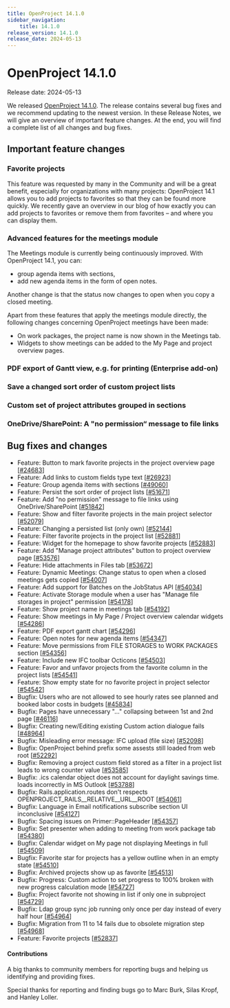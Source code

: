 ```yaml
---
title: OpenProject 14.1.0
sidebar_navigation:
    title: 14.1.0
release_version: 14.1.0
release_date: 2024-05-13
---
```


# OpenProject 14.1.0

Release date: 2024-05-13

We released [OpenProject 14.1.0](https://community.openproject.org/versions/2030). The release contains several bug fixes and we recommend updating to the newest version. In these Release Notes, we will give an overview of important feature changes. At the end, you will find a complete list of all changes and bug fixes.

## Important feature changes

### Favorite projects

This feature was requested by many in the Community and will be a great benefit, especially for organizations with many projects: OpenProject 14.1 allows you to add projects to favorites so that they can be found more quickly. We recently gave an overview in our blog of how exactly you can add projects to favorites or remove them from favorites – and where you can display them.

### Advanced features for the meetings module

The Meetings module is currently being continuously improved. With OpenProject 14.1, you can:

- group agenda items with sections,
- add new agenda items in the form of open notes.

Another change is that the status now changes to open when you copy a closed meeting.

Apart from these features that apply the meetings module directly, the following changes concerning OpenProject meetings have been made:

- On work packages, the project name is now shown in the Meetings tab.
- Widgets to show meetings can be added to the My Page and project overview pages.


### PDF export of Gantt view, e.g. for printing (Enterprise add-on)

### Save a changed sort order of custom project lists

### Custom set of project attributes grouped in sections

### OneDrive/SharePoint: A "no permission“ message to file links

<!--more-->

## Bug fixes and changes

<!-- Warning: Anything within the below lines will be automatically removed by the release script -->
<!-- BEGIN AUTOMATED SECTION -->

- Feature: Button to mark favorite projects in the project overview page \[[#24683](https://community.openproject.org/wp/24683)\]
- Feature: Add links to custom fields type text \[[#26923](https://community.openproject.org/wp/26923)\]
- Feature: Group agenda items with sections \[[#49060](https://community.openproject.org/wp/49060)\]
- Feature: Persist the sort order of project lists \[[#51671](https://community.openproject.org/wp/51671)\]
- Feature: Add "no permission" message to file links using OneDrive/SharePoint   \[[#51842](https://community.openproject.org/wp/51842)\]
- Feature: Show and filter favorite projects in the main project selector \[[#52079](https://community.openproject.org/wp/52079)\]
- Feature: Changing a persisted list (only own) \[[#52144](https://community.openproject.org/wp/52144)\]
- Feature: Filter favorite projects in the project list  \[[#52881](https://community.openproject.org/wp/52881)\]
- Feature: Widget for the homepage to show favorite projects \[[#52883](https://community.openproject.org/wp/52883)\]
- Feature: Add "Manage project attributes" button to project overview page \[[#53576](https://community.openproject.org/wp/53576)\]
- Feature: Hide attachments in Files tab \[[#53672](https://community.openproject.org/wp/53672)\]
- Feature: Dynamic Meetings: Change status to open when a closed meetings gets copied \[[#54007](https://community.openproject.org/wp/54007)\]
- Feature: Add support for Batches on the JobStatus API \[[#54034](https://community.openproject.org/wp/54034)\]
- Feature: Activate Storage module when a user has "Manage file storages in project" permission \[[#54178](https://community.openproject.org/wp/54178)\]
- Feature: Show project name in meetings tab \[[#54192](https://community.openproject.org/wp/54192)\]
- Feature: Show meetings in My Page / Project overview calendar widgets \[[#54286](https://community.openproject.org/wp/54286)\]
- Feature: PDF export gantt chart \[[#54296](https://community.openproject.org/wp/54296)\]
- Feature: Open notes for new agenda items \[[#54347](https://community.openproject.org/wp/54347)\]
- Feature: Move permissions from FILE STORAGES to WORK PACKAGES section \[[#54356](https://community.openproject.org/wp/54356)\]
- Feature: Include new IFC toolbar Octicons \[[#54503](https://community.openproject.org/wp/54503)\]
- Feature: Favor and unfavor projects from the favorite column in the project lists \[[#54541](https://community.openproject.org/wp/54541)\]
- Feature: Show empty state for no favorite project in project selector \[[#54542](https://community.openproject.org/wp/54542)\]
- Bugfix: Users who are not allowed to see hourly rates see planned and booked labor costs in budgets \[[#45834](https://community.openproject.org/wp/45834)\]
- Bugfix: Pages have unnecessary "..." collapsing between 1st and 2nd page \[[#46116](https://community.openproject.org/wp/46116)\]
- Bugfix: Creating new/Editing existing Custom action dialogue fails \[[#48964](https://community.openproject.org/wp/48964)\]
- Bugfix: Misleading error message: IFC upload (file size) \[[#52098](https://community.openproject.org/wp/52098)\]
- Bugfix: OpenProject behind prefix some assests still loaded from web root  \[[#52292](https://community.openproject.org/wp/52292)\]
- Bugfix: Removing a project custom field stored as a filter in a project list leads to wrong counter value \[[#53585](https://community.openproject.org/wp/53585)\]
- Bugfix: .ics calendar object does not account for daylight savings time. loads incorrectly in MS Outlook \[[#53788](https://community.openproject.org/wp/53788)\]
- Bugfix: Rails.application.routes don't respects  OPENPROJECT\_RAILS\_\_RELATIVE\_\_URL\_\_ROOT \[[#54061](https://community.openproject.org/wp/54061)\]
- Bugfix: Language in Email notifications subscribe section UI inconclusive \[[#54127](https://community.openproject.org/wp/54127)\]
- Bugfix: Spacing issues on Primer::PageHeader \[[#54357](https://community.openproject.org/wp/54357)\]
- Bugfix: Set presenter when adding to meeting from work package tab \[[#54380](https://community.openproject.org/wp/54380)\]
- Bugfix: Calendar widget on My page not displaying Meetings in full \[[#54509](https://community.openproject.org/wp/54509)\]
- Bugfix: Favorite star for projects has a yellow outline when in an empty state \[[#54510](https://community.openproject.org/wp/54510)\]
- Bugfix: Archived projects show up as favorite \[[#54513](https://community.openproject.org/wp/54513)\]
- Bugfix: Progress: Custom action to set progress to 100% broken with new progress calculation mode \[[#54727](https://community.openproject.org/wp/54727)\]
- Bugfix: Project favorite not showing in list if only one in subproject \[[#54729](https://community.openproject.org/wp/54729)\]
- Bugfix: Ldap group sync job running only once per day instead of every half hour \[[#54964](https://community.openproject.org/wp/54964)\]
- Bugfix: Migration from 11 to 14 fails due to obsolete migration step \[[#54968](https://community.openproject.org/wp/54968)\]
- Feature: Favorite projects \[[#52837](https://community.openproject.org/wp/52837)\]

<!-- END AUTOMATED SECTION -->
<!-- Warning: Anything above this line will be automatically removed by the release script -->

#### Contributions
A big thanks to community members for reporting bugs and helping us identifying and providing fixes.

Special thanks for reporting and finding bugs go to Marc Burk, Silas Kropf, and Hanley Loller.
